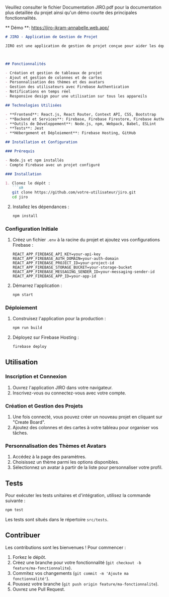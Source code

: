 Veuillez consulter le fichier Documentation JIRO.pdf pour la documentation plus detaillée du projet ainsi qu'un démo courte des principales fonctionnalités. 

** Démo  **: https://jiro-ikram-annabelle.web.app/

```markdown
# JIRO - Application de Gestion de Projet

JIRO est une application de gestion de projet conçue pour aider les équipes à organiser, planifier et collaborer efficacement. En combinant des fonctionnalités telles que la création de tableaux, la gestion des tâches et la personnalisation des thèmes, JIRO offre une plateforme intuitive et puissante pour améliorer la productivité des équipes.



## Fonctionnalités

- Création et gestion de tableaux de projet
- Ajout et gestion de colonnes et de cartes
- Personnalisation des thèmes et des avatars
- Gestion des utilisateurs avec Firebase Authentication
- Notifications en temps réel
- Responsive design pour une utilisation sur tous les appareils

## Technologies Utilisées

- **Frontend**: React.js, React Router, Context API, CSS, Bootstrap
- **Backend et Services**: Firebase, Firebase Firestore, Firebase Authentication
- **Outils de Développement**: Node.js, npm, Webpack, Babel, ESLint
- **Tests**: Jest
- **Hébergement et Déploiement**: Firebase Hosting, GitHub

## Installation et Configuration

### Prérequis

- Node.js et npm installés
- Compte Firebase avec un projet configuré

### Installation

1. Clonez le dépôt :
   ```sh
   git clone https://github.com/votre-utilisateur/jiro.git
   cd jiro
   ```

2. Installez les dépendances :
   ```sh
   npm install
   ```

### Configuration Initiale

1. Créez un fichier `.env` à la racine du projet et ajoutez vos configurations Firebase :
   ```env
   REACT_APP_FIREBASE_API_KEY=your-api-key
   REACT_APP_FIREBASE_AUTH_DOMAIN=your-auth-domain
   REACT_APP_FIREBASE_PROJECT_ID=your-project-id
   REACT_APP_FIREBASE_STORAGE_BUCKET=your-storage-bucket
   REACT_APP_FIREBASE_MESSAGING_SENDER_ID=your-messaging-sender-id
   REACT_APP_FIREBASE_APP_ID=your-app-id
   ```

2. Démarrez l'application :
   ```sh
   npm start
   ```

### Déploiement

1. Construisez l'application pour la production :
   ```sh
   npm run build
   ```

2. Déployez sur Firebase Hosting :
   ```sh
   firebase deploy
   ```

## Utilisation

### Inscription et Connexion

1. Ouvrez l'application JIRO dans votre navigateur.
2. Inscrivez-vous ou connectez-vous avec votre compte.

### Création et Gestion des Projets

1. Une fois connecté, vous pouvez créer un nouveau projet en cliquant sur "Create Board".
2. Ajoutez des colonnes et des cartes à votre tableau pour organiser vos tâches.

### Personnalisation des Thèmes et Avatars

1. Accédez à la page des paramètres.
2. Choisissez un thème parmi les options disponibles.
3. Sélectionnez un avatar à partir de la liste pour personnaliser votre profil.

## Tests

Pour exécuter les tests unitaires et d'intégration, utilisez la commande suivante :
```sh
npm test
```

Les tests sont situés dans le répertoire `src/tests`.

## Contribuer

Les contributions sont les bienvenues ! Pour commencer :

1. Forkez le dépôt.
2. Créez une branche pour votre fonctionnalité (`git checkout -b feature/ma-fonctionnalite`).
3. Commitez vos changements (`git commit -m 'Ajoute ma fonctionnalité'`).
4. Poussez votre branche (`git push origin feature/ma-fonctionnalite`).
5. Ouvrez une Pull Request.

